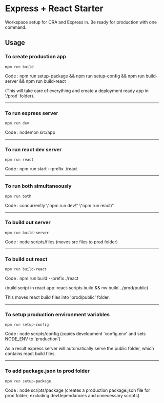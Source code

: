 # Express + React Starter

Workspace setup for CRA and Express in. Be ready for production with one command.

## Usage

### To create production app
```
npm run build
```
Code : npm run setup-package && npm run setup-config && npm run build-server && npm run build-react

(This will take care of everything and create a deployment ready app in '/prod' folder).

___

### To run express server
```
npm run dev 
```
Code : nodemon src/app
___


### To run react dev server
```
npm run react
```
Code : npm run start --prefix ./react
___


### To run both simultaneously
```
npm run both
```
Code : concurrently \\"npm run dev\\" \\"npm run react\\"
___


### To build out server
```
npm run build-server
```
Code : node scripts/files (moves src files to prod folder)
___


### To build out react
```
npm run build-react
```
Code : npm run build --prefix ./react 

(build script in react app: react-scripts build && mv build ../prod/public)

This moves react build files into 'prod/public' folder.
___

### To setup production environment variables
```
npm run setup-config
```
Code : node scripts/config (copies development 'config.env' and sets NODE_ENV to 'production')

As a result express server will automatically serve the public folder, which contains react build files.

____

### To add package.json to prod folder
```
npm run setup-package
```
Code : node scripts/package (creates a production package.json file for prod folder; excluding devDependancies and unnecessary scripts)



